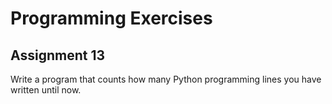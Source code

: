 # Programming Exercises #
## Assignment 13 ##

Write a program that counts how many Python programming lines you have written until now.

